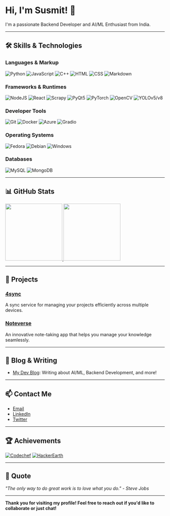 # Hi, I'm Susmit! 👋

I'm a passionate Backend Developer and AI/ML Enthusiast from India.

---

## 🛠️ Skills & Technologies

### Languages & Markup
![Python](https://img.shields.io/badge/-Python-05122A?style=flat&logo=python)
![JavaScript](https://img.shields.io/badge/-JavaScript-05122A?style=flat&logo=javascript)
![C++](https://img.shields.io/badge/-C++-05122A?style=flat&logo=cplusplus)
![HTML](https://img.shields.io/badge/-HTML-05122A?style=flat&logo=html5)
![CSS](https://img.shields.io/badge/-CSS-05122A?style=flat&logo=css3)
![Markdown](https://img.shields.io/badge/-Markdown-05122A?style=flat&logo=markdown)

### Frameworks & Runtimes
![NodeJS](https://img.shields.io/badge/-Node.js-05122A?style=flat&logo=node.js)
![React](https://img.shields.io/badge/-React-05122A?style=flat&logo=react)
![Scrapy](https://img.shields.io/badge/-Scrapy-05122A?style=flat&logo=scrapy)
![PyQt5](https://img.shields.io/badge/-PyQt5-05122A?style=flat&logo=qt)
![PyTorch](https://img.shields.io/badge/-PyTorch-05122A?style=flat&logo=pytorch)
![OpenCV](https://img.shields.io/badge/-OpenCV-05122A?style=flat&logo=opencv)
![YOLOv5/v8](https://img.shields.io/badge/-YOLOv5/v8-05122A?style=flat&logo=yolo)

### Developer Tools
![Git](https://img.shields.io/badge/-Git-05122A?style=flat&logo=git)
![Docker](https://img.shields.io/badge/-Docker-05122A?style=flat&logo=docker)
![Azure](https://img.shields.io/badge/-Azure-05122A?style=flat&logo=microsoft-azure)
![Gradio](https://img.shields.io/badge/-Gradio-05122A?style=flat&logo=gradio)

### Operating Systems
![Fedora](https://img.shields.io/badge/-Fedora-05122A?style=flat&logo=fedora)
![Debian](https://img.shields.io/badge/-Debian-05122A?style=flat&logo=debian)
![Windows](https://img.shields.io/badge/-Windows-05122A?style=flat&logo=windows)

### Databases
![MySQL](https://img.shields.io/badge/-MySQL-05122A?style=flat&logo=mysql)
![MongoDB](https://img.shields.io/badge/-MongoDB-05122A?style=flat&logo=mongodb)

---

## 📊 GitHub Stats

<a href="https://github-readme-stats.vercel.app/api?username=elfhelm07&show_icons=true&theme=dark&include_all_commits=true&count_private=true&cache_seconds=1800&token=YOUR_GITHUB_TOKEN">
  <img height="180em" src="https://github-readme-stats.vercel.app/api?username=elfhelm07&show_icons=true&theme=dark&include_all_commits=true&count_private=true"/>
</a>
<a href="https://github-readme-stats.vercel.app/api/top-langs/?username=elfhelm07&layout=compact&theme=dark">
  <img height="180em" src="https://github-readme-stats.vercel.app/api/top-langs/?username=elfhelm07&layout=compact&theme=dark"/>
</a>

---

## 🌟 Projects

### [4sync](https://github.com/elfhelm07/4sync)
A sync service for managing your projects efficiently across multiple devices.

### [Noteverse](https://github.com/elfhelm07/Noteverse)
An innovative note-taking app that helps you manage your knowledge seamlessly.

---

## 📝 Blog & Writing

- [My Dev Blog](https://yourbloglink.com): Writing about AI/ML, Backend Development, and more!

---

## 📫 Contact Me

- [Email](mailto:youremail@example.com)
- [LinkedIn](https://linkedin.com/in/yourlinkedin)
- [Twitter](https://twitter.com/yourtwitter)

---

## 🏆 Achievements

[![Codechef](https://img.shields.io/badge/Codechef-%230A0A0A.svg?style=for-the-badge&logo=codechef&logoColor=white)](https://www.codechef.com/users/yourusername)
[![HackerEarth](https://img.shields.io/badge/HackerEarth-%232C3454.svg?style=for-the-badge&logo=hackerearth)](https://www.hackerearth.com/@yourusername)

---

## 💬 Quote

*"The only way to do great work is to love what you do." - Steve Jobs*

---

**Thank you for visiting my profile! Feel free to reach out if you'd like to collaborate or just chat!**
